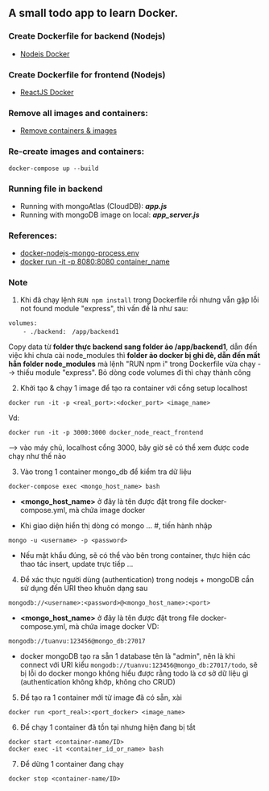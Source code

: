 ## A small todo app to learn Docker.

### Create Dockerfile for backend (Nodejs)
* [Nodejs Docker](https://nodejs.org/en/docs/guides/nodejs-docker-webapp/)

### Create Dockerfile for frontend (Nodejs)
* [ReactJS Docker]()

### Remove all images and containers:
* [Remove containers & images](https://stackoverflow.com/questions/44785585/docker-how-to-delete-all-local-docker-images)

### Re-create images and containers: 
```docker-compose up --build```

### Running file in backend
* Running with mongoAtlas (CloudDB): ***app.js***
* Running with mongoDB image on local: ***app_server.js***

### References: 
* [docker-nodejs-mongo-process.env](https://github.com/bezkoder/docker-compose-nodejs-mongodb/)
* [docker run -it -p 8080:8080 container_name](https://stackoverflow.com/questions/36813690/connection-refused-on-docker-container)

### Note
1. Khi đã chạy lệnh ```RUN npm install``` trong Dockerfile rồi nhưng vẫn gặp lỗi not found module "express", thì vấn đề là như sau: 
```
volumes: 
	- ./backend:　/app/backend1
```
Copy data từ **folder thực backend sang folder ảo /app/backend1**, dẫn đến việc khi chưa cài node_modules thì **folder ảo docker bị ghi đè, dẫn đến mất hẳn folder node_modules** mà lệnh "RUN npm i" trong Dockerfile vừa chạy --> thiếu module "express". Bỏ dòng code volumes đi thì chạy thành công 

2. Khởi tạo & chạy 1 image để tạo ra container với cổng setup localhost 
```
docker run -it -p <real_port>:<docker_port> <image_name>
```
Vd: 
```
docker run -it -p 3000:3000 docker_node_react_frontend
```
--> vào máy chủ, localhost cổng 3000, bây giờ sẽ có thể xem được code chạy như thế nào 

3. Vào trong 1 container mongo_db để kiểm tra dữ liệu 
```
docker-compose exec <mongo_host_name> bash
```
+ **<mongo_host_name>** ở đây là tên được đặt trong file docker-compose.yml, mà chứa image docker 
* Khi giao diện hiển thị dòng có mongo ... #, tiến hành nhập 
```
mongo -u <username> -p <password>
``` 

+ Nếu mật khẩu đúng, sẽ có thể vào bên trong container, thực hiện các thao tác insert, update trực tiếp ... 

4. Để xác thực người dùng (authentication) trong nodejs + mongoDB cần sử dụng đến URI theo khuôn dạng sau
```
mongodb://<username>:<password>@<mongo_host_name>:<port>
```

+ **<mongo_host_name>** ở đây là tên được đặt trong file docker-compose.yml, mà chứa image docker 
VD: 
```
mongodb://tuanvu:123456@mongo_db:27017
```

* docker mongoDB tạo ra sẵn 1 database tên là "admin", nên là khi connect với URI kiểu ```mongodb://tuanvu:123456@mongo_db:27017/todo```, sẽ bị lỗi do docker mongo không hiểu được rằng todo là cơ sở dữ liệu gì (authentication không khớp, không cho CRUD)

5. Để tạo ra 1 container mới từ image đã có sẵn, xài 
```
docker run <port_real>:<port_docker> <image_name>
```

6. Để chạy 1 container đã tồn tại nhưng hiện đang bị tắt 
```
docker start <container-name/ID>
docker exec -it <container_id_or_name> bash
```

7. Để dừng 1 container đang chạy 
```
docker stop <container-name/ID>
```

